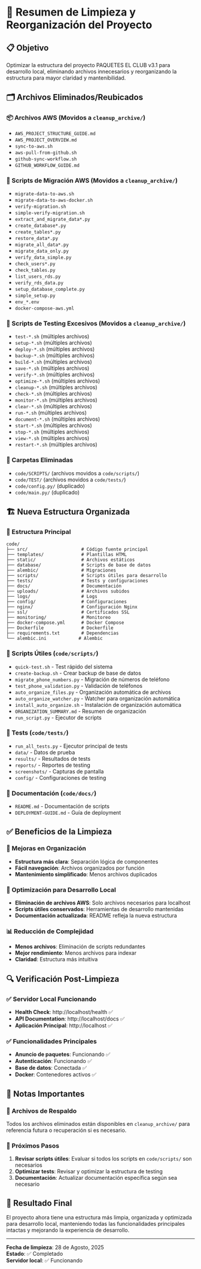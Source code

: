 # 🧹 Resumen de Limpieza y Reorganización del Proyecto

## 📋 Objetivo
Optimizar la estructura del proyecto PAQUETES EL CLUB v3.1 para desarrollo local, eliminando archivos innecesarios y reorganizando la estructura para mayor claridad y mantenibilidad.

## 🗂️ Archivos Eliminados/Reubicados

### 📦 Archivos AWS (Movidos a `cleanup_archive/`)
- `AWS_PROJECT_STRUCTURE_GUIDE.md`
- `AWS_PROJECT_OVERVIEW.md`
- `sync-to-aws.sh`
- `aws-pull-from-github.sh`
- `github-sync-workflow.sh`
- `GITHUB_WORKFLOW_GUIDE.md`

### 🔧 Scripts de Migración AWS (Movidos a `cleanup_archive/`)
- `migrate-data-to-aws.sh`
- `migrate-data-to-aws-docker.sh`
- `verify-migration.sh`
- `simple-verify-migration.sh`
- `extract_and_migrate_data*.py`
- `create_database*.py`
- `create_tables*.py`
- `restore_data*.py`
- `migrate_all_data*.py`
- `migrate_data_only.py`
- `verify_data_simple.py`
- `check_users*.py`
- `check_tables.py`
- `list_users_rds.py`
- `verify_rds_data.py`
- `setup_database_complete.py`
- `simple_setup.py`
- `env_*.env`
- `docker-compose-aws.yml`

### 🧪 Scripts de Testing Excesivos (Movidos a `cleanup_archive/`)
- `test-*.sh` (múltiples archivos)
- `setup-*.sh` (múltiples archivos)
- `deploy-*.sh` (múltiples archivos)
- `backup-*.sh` (múltiples archivos)
- `build-*.sh` (múltiples archivos)
- `save-*.sh` (múltiples archivos)
- `verify-*.sh` (múltiples archivos)
- `optimize-*.sh` (múltiples archivos)
- `cleanup-*.sh` (múltiples archivos)
- `check-*.sh` (múltiples archivos)
- `monitor-*.sh` (múltiples archivos)
- `clear-*.sh` (múltiples archivos)
- `run-*.sh` (múltiples archivos)
- `document-*.sh` (múltiples archivos)
- `start-*.sh` (múltiples archivos)
- `stop-*.sh` (múltiples archivos)
- `view-*.sh` (múltiples archivos)
- `restart-*.sh` (múltiples archivos)

### 📁 Carpetas Eliminadas
- `code/SCRIPTS/` (archivos movidos a `code/scripts/`)
- `code/TEST/` (archivos movidos a `code/tests/`)
- `code/config.py/` (duplicado)
- `code/main.py/` (duplicado)

## 🏗️ Nueva Estructura Organizada

### 📂 Estructura Principal
```
code/
├── src/                    # Código fuente principal
├── templates/              # Plantillas HTML
├── static/                 # Archivos estáticos
├── database/               # Scripts de base de datos
├── alembic/                # Migraciones
├── scripts/                # Scripts útiles para desarrollo
├── tests/                  # Tests y configuraciones
├── docs/                   # Documentación
├── uploads/                # Archivos subidos
├── logs/                   # Logs
├── config/                 # Configuraciones
├── nginx/                  # Configuración Nginx
├── ssl/                    # Certificados SSL
├── monitoring/             # Monitoreo
├── docker-compose.yml      # Docker Compose
├── Dockerfile              # Dockerfile
├── requirements.txt        # Dependencias
└── alembic.ini            # Alembic
```

### 📂 Scripts Útiles (`code/scripts/`)
- `quick-test.sh` - Test rápido del sistema
- `create-backup.sh` - Crear backup de base de datos
- `migrate_phone_numbers.py` - Migración de números de teléfono
- `test_phone_validation.py` - Validación de teléfonos
- `auto_organize_files.py` - Organización automática de archivos
- `auto_organize_watcher.py` - Watcher para organización automática
- `install_auto_organize.sh` - Instalación de organización automática
- `ORGANIZATION_SUMMARY.md` - Resumen de organización
- `run_script.py` - Ejecutor de scripts

### 📂 Tests (`code/tests/`)
- `run_all_tests.py` - Ejecutor principal de tests
- `data/` - Datos de prueba
- `results/` - Resultados de tests
- `reports/` - Reportes de testing
- `screenshots/` - Capturas de pantalla
- `config/` - Configuraciones de testing

### 📂 Documentación (`code/docs/`)
- `README.md` - Documentación de scripts
- `DEPLOYMENT-GUIDE.md` - Guía de deployment

## ✅ Beneficios de la Limpieza

### 🎯 Mejoras en Organización
- **Estructura más clara**: Separación lógica de componentes
- **Fácil navegación**: Archivos organizados por función
- **Mantenimiento simplificado**: Menos archivos duplicados

### 🚀 Optimización para Desarrollo Local
- **Eliminación de archivos AWS**: Solo archivos necesarios para localhost
- **Scripts útiles conservados**: Herramientas de desarrollo mantenidas
- **Documentación actualizada**: README refleja la nueva estructura

### 📊 Reducción de Complejidad
- **Menos archivos**: Eliminación de scripts redundantes
- **Mejor rendimiento**: Menos archivos para indexar
- **Claridad**: Estructura más intuitiva

## 🔍 Verificación Post-Limpieza

### ✅ Servidor Local Funcionando
- **Health Check**: http://localhost/health ✅
- **API Documentation**: http://localhost/docs ✅
- **Aplicación Principal**: http://localhost ✅

### ✅ Funcionalidades Principales
- **Anuncio de paquetes**: Funcionando ✅
- **Autenticación**: Funcionando ✅
- **Base de datos**: Conectada ✅
- **Docker**: Contenedores activos ✅

## 📝 Notas Importantes

### 🔄 Archivos de Respaldo
Todos los archivos eliminados están disponibles en `cleanup_archive/` para referencia futura o recuperación si es necesario.

### 🚀 Próximos Pasos
1. **Revisar scripts útiles**: Evaluar si todos los scripts en `code/scripts/` son necesarios
2. **Optimizar tests**: Revisar y optimizar la estructura de testing
3. **Documentación**: Actualizar documentación específica según sea necesario

## 🎉 Resultado Final

El proyecto ahora tiene una estructura más limpia, organizada y optimizada para desarrollo local, manteniendo todas las funcionalidades principales intactas y mejorando la experiencia de desarrollo.

---

**Fecha de limpieza**: 28 de Agosto, 2025  
**Estado**: ✅ Completado  
**Servidor local**: ✅ Funcionando
